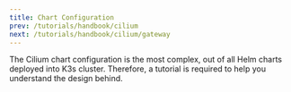 ```yaml
---
title: Chart Configuration
prev: /tutorials/handbook/cilium
next: /tutorials/handbook/cilium/gateway
---
```


The Cilium chart configuration is the most complex, out of all Helm charts deployed into K3s cluster. Therefore, a tutorial is required to help you understand the design behind.

<!--more-->
